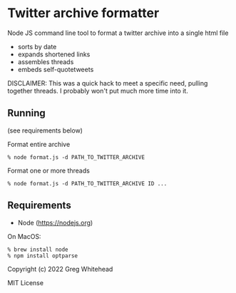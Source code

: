 # Twitter archive formatter

Node JS command line tool to format a twitter archive into a single html file
* sorts by date
* expands shortened links
* assembles threads
* embeds self-quotetweets

DISCLAIMER: This was a quick hack to meet a specific need, pulling together threads. I probably won't put much more time into it.

## Running

(see requirements below)

Format entire archive
```
% node format.js -d PATH_TO_TWITTER_ARCHIVE
```

Format one or more threads
```
% node format.js -d PATH_TO_TWITTER_ARCHIVE ID ...
```

## Requirements

* Node (https://nodejs.org)

On MacOS:
```
% brew install node
% npm install optparse
```

Copyright (c) 2022 Greg Whitehead

MIT License
